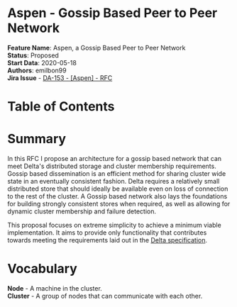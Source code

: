 # Aspen - Gossip Based Peer to Peer Network

**Feature Name**: Aspen, a Gossip Based Peer to Peer Network \
**Status**: Proposed \
**Start Data**: 2020-05-18 \
**Authors**: emilbon99 \
**Jira Issue** - [DA-153 - [Aspen] - RFC](https://arya-analytics.atlassian.net/browse/DA-153)

# Table of Contents

# Summary

In this RFC I propose an architecture for a gossip based network that can meet Delta's distributed storage and cluster membership 
requirements. Gossip based dissemination is an efficient method for sharing cluster wide state in an eventually consistent
fashion. Delta requires a relatively small distributed store that should ideally be available even on loss of connection
to the rest of the cluster. A Gossip based network also lays the foundations for building strongly consistent stores
when required, as well as allowing for dynamic cluster membership and failure detection.

This proposal focuses on extreme simplicity to achieve a minimum viable implementation. It aims to provide only functionality
that contributes towards meeting the requirements laid out in the [Delta specification](https://arya-analytics.atlassian.net/wiki/spaces/AA/pages/9601025/01+-+Delta).

# Vocabulary

**Node** - A machine in the cluster. \
**Cluster** - A group of nodes that can communicate with each other.

